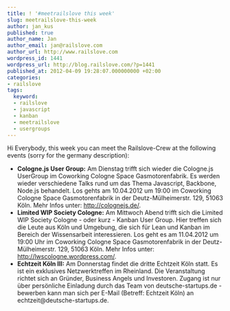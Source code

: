 ```yaml
---
title: ! '#meetrailslove this week'
slug: meetrailslove-this-week
author: jan_kus
published: true
author_name: Jan
author_email: jan@railslove.com
author_url: http://www.railslove.com
wordpress_id: 1441
wordpress_url: http://blog.railslove.com/?p=1441
published_at: 2012-04-09 19:28:07.000000000 +02:00
categories:
- railslove
tags:
  keyword:
  - railslove
  - javascript
  - kanban
  - meetrailslove
  - usergroups
---
```

Hi Everybody,
this week you can meet the Railslove-Crew at the following events (sorry for the germany description):

<ul>
<li><strong>Cologne.js User Group:</strong> Am Dienstag trifft sich wieder die Cologne.js UserGroup im Coworking Cologne Space Gasmotorenfabrik. Es werden wieder verschiedene Talks rund um das Thema Javascript, Backbone, Node.js behandelt. Los gehts am 10.04.2012 um 19:00 im Coworking Cologne Space Gasmotorenfabrik in der Deutz-Mülheimerstr. 129, 51063 Köln. Mehr Infos unter: <a href="http://colognejs.de/">http://colognejs.de/</a>.</li>
<li><strong>Limited WIP Society Cologne:</strong> Am Mittwoch Abend trifft sich die Limited WIP Society Cologne - oder kurz - Kanban User Group. Hier treffen sich die Leute aus Köln und Umgebung, die sich für Lean und Kanban im Bereich der Wissensarbeit interessieren. Los geht es am 11.04.2012 um 19:00 Uhr  im Coworking Cologne Space Gasmotorenfabrik in der Deutz-Mülheimerstr. 129, 51063 Köln. Mehr Infos unter: <a href="http://lwscologne.wordpress.com/">http://lwscologne.wordpress.com/</a>.</li>		
<li><strong>Echtzeit Köln III:</strong> Am Donnerstag findet die dritte Echtzeit Köln statt. Es ist ein exklusives Netzwerktreffen im Rheinland. Die Veranstaltung richtet sich an Gründer, Business Angels und Investoren. Zugang ist nur über persönliche Einladung durch das Team von deutsche-startups.de - bewerben kann man sich per E-Mail (Betreff: Echtzeit Köln) an echtzeit@deutsche-startups.de.</li>		
